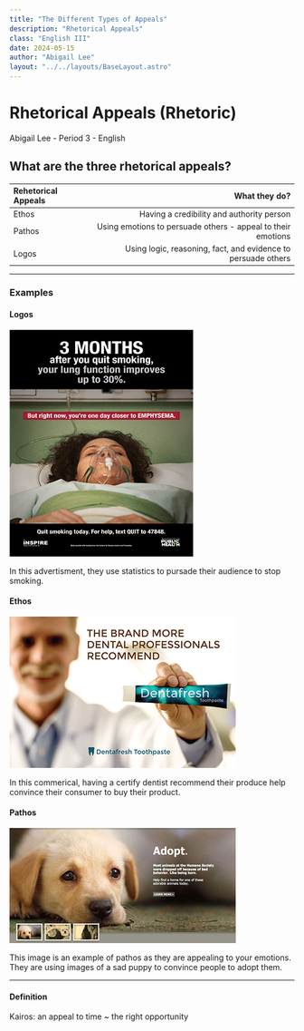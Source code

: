 ```yaml
---
title: "The Different Types of Appeals"
description: "Rhetorical Appeals"
class: "English III"
date: 2024-05-15
author: "Abigail Lee"
layout: "../../layouts/BaseLayout.astro"
---
```


# Rhetorical Appeals (Rhetoric)

Abigail Lee - Period 3 - English

## What are the three rhetorical appeals?

| Rehetorical Appeals |                                                 What they do? |
| :------------------ | ------------------------------------------------------------: |
| Ethos               |                     Having a credibility and authority person |
| Pathos              |  Using emotions to persuade others - appeal to their emotions |
| Logos               | Using logic, reasoning, fact, and evidence to persuade others |

---

### Examples

#### Logos

![Logos](./images/logos.png "logos")

In this advertisment, they use statistics to pursade their audience to stop smoking.

#### Ethos

![Ethos](./images/ethos.png "ethos")

In this commerical, having a certify dentist recommend their produce help convince their consumer to buy their product.

#### Pathos

![Patho](./images/patho.png "patho")

This image is an example of pathos as they are appealing to your emotions. They are using images of a sad puppy to convince people to adopt them.

---

#### Definition

Kairos: an appeal to time ~ the right opportunity
